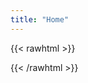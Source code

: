 ```yaml
---
title: "Home"
---
```


{{< rawhtml >}}
<div id="ascii-art"></div>
<script src="/js/script.js"></script>
<script>
  // Example usage: display a random ASCII art from asciiNameArray
  document.addEventListener("DOMContentLoaded", function() {
    const art = getRandomAsciiArt();
    typeText2dArray([art], "ascii-art", 10); // Adjust speed as desired
  });
</script>
{{< /rawhtml >}}